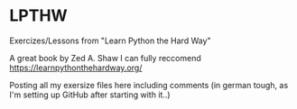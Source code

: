 # LPTHW
Exercizes/Lessons from "Learn Python the Hard Way" 

A great book by Zed A. Shaw I can fully reccomend 
https://learnpythonthehardway.org/

Posting all my exersize files here including comments (in german tough, as I'm setting up GitHub after starting with it..) 
